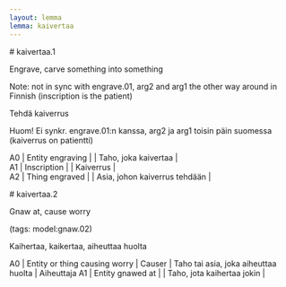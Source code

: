 ```yaml
---
layout: lemma
lemma: kaivertaa
---
```


<div class="sense">
# <span class="sensename">kaivertaa.1</span>

<span class="description">Engrave, carve something into something</span>

Note: not in sync with engrave.01, arg2 and arg1 the other way around in Finnish (inscription is the patient)

<span class="description">Tehdä kaiverrus</span>

Huom! Ei synkr. engrave.01:n kanssa, arg2 ja arg1 toisin päin suomessa (kaiverrus on patientti)

A0 | Entity engraving |   | Taho, joka kaivertaa |  
A1 | Inscription |   | Kaiverrus |  
A2 | Thing engraved |   | Asia, johon kaiverrus tehdään |  

</div>

<div class="sense">
# <span class="sensename">kaivertaa.2</span>

<span class="description">Gnaw at, cause worry</span>

(tags: model:gnaw.02)

<span class="description">Kaihertaa, kaikertaa, aiheuttaa huolta</span>

A0 | Entity or thing causing worry | Causer | Taho tai asia, joka aiheuttaa huolta | Aiheuttaja
A1 | Entity gnawed at |   | Taho, jota kaihertaa jokin |  

</div>

